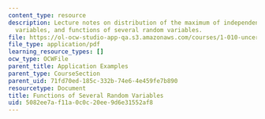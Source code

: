 ```yaml
---
content_type: resource
description: Lecture notes on distribution of the maximum of independent identically-distributed
  variables, and functions of several random variables.
file: https://ol-ocw-studio-app-qa.s3.amazonaws.com/courses/1-010-uncertainty-in-engineering-fall-2008/5082ee7af11a0c0c20ee9d6e31552af8_app_11.pdf
file_type: application/pdf
learning_resource_types: []
ocw_type: OCWFile
parent_title: Application Examples
parent_type: CourseSection
parent_uid: 71fd70ed-185c-332b-74e6-4e459fe7b890
resourcetype: Document
title: Functions of Several Random Variables
uid: 5082ee7a-f11a-0c0c-20ee-9d6e31552af8
---
```

